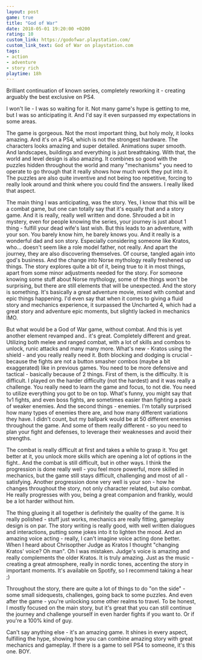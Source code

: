 ```yaml
---
layout: post
game: true
title: "God of War"
date: 2018-05-01 19:20:00 +0200
rating: 10
custom_link: https://godofwar.playstation.com/
custom_link_text: God of War on playstation.com
tags:
- action
- adventure
- story rich
playtime: 18h
---
```


Brilliant continuation of known series, completely reworking it - creating arguably the best exclusive on PS4.

I won't lie - I was so waiting for it. Not many game's hype is getting to me, but I was so anticipating it. And I'd say it even surpassed my expectations in some areas.

The game is gorgeous. Not the most important thing, but holy moly, it looks amazing. And it's on a PS4, which is not the strongest hardware. The characters looks amazing and super detailed. Animations super smooth. And landscapes, buildings and everything is just breathtaking. With that, the world and level design is also amazing. It combines so good with the puzzles hidden throughout the world and many "mechanisms" you need to operate to go through that it really shows how much work they put into it. The puzzles are also quite inventive and not being too repetitive, forcing to really look around and think where you could find the answers. I really liked that aspect.

The main thing I was anticipating, was the story. Yes, I know that this will be a combat game, but one can totally say that it's equally that and a story game. And it is really, really well written and done. Shrouded a bit in mystery, even for people knowing the series, your journey is just about 1 thing - fulfill your dead wife's last wish. But this leads to an adventure, with your son. You barely know him, he barely knows you. And it really is a wonderful dad and son story. Especially considering someone like Kratos, who... doesn't seem like a role model father, not really. And apart the journey, they are also discovering themselves. Of course, tangled again into god's business. And the change into Norse mythology really freshened up things. The story explores quite a bit of it, being true to it in most things, apart from some minor adjustments needed for the story. For someone knowing some stuff about Norse mythology, some of the things won't be surprising, but there are still elements that will be unexpected. And the story is something. It's basically a great adventure movie, mixed with combat and epic things happening. I'd even say that when it comes to giving a fluid story and mechanics experience, it surpassed the Uncharted 4, which had a great story and adventure epic moments, but slightly lacked in mechanics IMO.

But what would be a God of War game, without combat. And this is yet another element revamped and.. it's great. Completely different and great. Utilizing both melee and ranged combat, with a lot of skills and combos to unlock, runic attacks and many many more. What's new - Kratos using the shield - and you really really need it. Both blocking and dodging is crucial - because the fights are not a button smasher combos (maybe a bit exaggerated) like in previous games. You need to be more defensive and tactical - basically because of 2 things. First of them, is the difficulty. It is difficult. I played on the harder difficulty (not the hardest) and it was really a challenge. You really need to learn the game and focus, to not die. You need to utilize everything you got to be on top. What's funny, you might say that 1v1 fights, and even boss fights, are sometimes easier than fighting a pack of weaker enemies. And the second things - enemies. I'm totally surprised how many types of enemies there are, and how many different variations they have. I didn't count, but my ballpark would be at 50 different enemies throughout the game. And some of them really different - so you need to plan your fight and defenses, to leverage their weaknesses and avoid their strengths.

The combat is really difficult at first and takes a while to grasp it. You get better at it, you unlock more skills which are opening a lot of options in the fight.. And the combat is still difficult, but in other ways. I think the progression is done really well - you feel more powerful, more skilled in mechanics, but the game still stays difficult, challenging and most of all - satisfying. Another progression done very well is your son - how he changes throughout the story, not only character related, but also combat. He really progresses with you, being a great companion and frankly, would be a lot harder without him.

The thing glueing it all together is definitely the quality of the game. It is really polished - stuff just works, mechanics are really fitting, gameplay design is on par. The story writing is really good, with well written dialogues and interactions, putting some jokes into it to lighten the mood. And an amazing voice acting - really, I can't imagine voice acting done better. When I heard about Chrisopther Judge as Kratos I thought "changing Kratos' voice? Oh man". Oh I was mistaken. Judge's voice is amazing and really complements the older Kratos. It is truly amazing. Just as the music - creating a great atmosphere, really in nordic tones, accenting the story in important moments. It's available on Spotify, so I recommend taking a hear ;)

Throughout the story, there are quite a lot of things to do "on the side" - some small sidequests, challenges, going back to some puzzles. And even after the game - you're unlocking some other realms to travel. To be honest, I mostly focused on the main story, but it's great that you can still continue the journey and challenge yourself in even harder fights if you want to. Or if you're a 100% kind of guy.

Can't say anything else - it's an amazing game. It shines in every aspect, fulfilling the hype, showing how you can combine amazing story with great mechanics and gameplay. If there is a game to sell PS4 to someone, it's this one. BOY.
